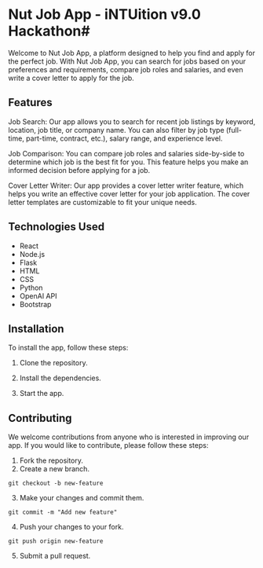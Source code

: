 # Nut Job App - iNTUition v9.0 Hackathon#

Welcome to Nut Job App, a platform designed to help you find and apply for the perfect job. With Nut Job App, you can search for jobs based on your preferences and requirements, compare job roles and salaries, and even write a cover letter to apply for the job.

Features
---------------
Job Search: Our app allows you to search for recent job listings by keyword, location, job title, or company name. You can also filter by job type (full-time, part-time, contract, etc.), salary range, and experience level.

Job Comparison: You can compare job roles and salaries side-by-side to determine which job is the best fit for you. This feature helps you make an informed decision before applying for a job.

Cover Letter Writer: Our app provides a cover letter writer feature, which helps you write an effective cover letter for your job application. The cover letter templates are customizable to fit your unique needs.

Technologies Used
---------------
* React
* Node.js
* Flask
* HTML
* CSS
* Python
* OpenAI API
* Bootstrap

Installation
------------------------------
To install the app, follow these steps:

1. Clone the repository.

2. Install the dependencies.

3. Start the app.

Contributing
---------------
We welcome contributions from anyone who is interested in improving our app. If you would like to contribute, please follow these steps:

1. Fork the repository.
2. Create a new branch.
```properties
git checkout -b new-feature
```  
3. Make your changes and commit them.
```properties
git commit -m "Add new feature"
```  
4. Push your changes to your fork.
```properties
git push origin new-feature

``` 
5. Submit a pull request.
